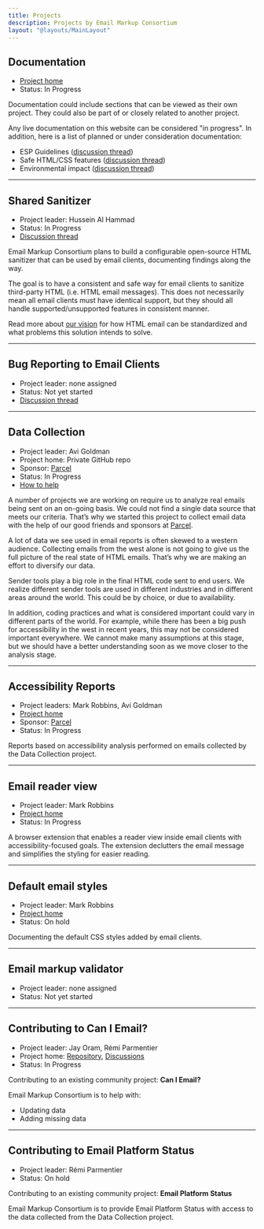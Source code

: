 ```yaml
---
title: Projects
description: Projects by Email Markup Consortium
layout: "@layouts/MainLayout"
---
```


## Documentation

- [Project home](https://github.com/email-markup-consortium/emailmarkup.org)
- Status: In Progress

Documentation could include sections that can be viewed as their own project. They could also be part of or closely related to another project.

Any live documentation on this website can be considered "in progress". In addition, here is a list of planned or under consideration documentation:

- ESP Guidelines ([discussion thread](https://github.com/email-markup-consortium/email-markup-consortium/discussions/50))
- Safe HTML/CSS features ([discussion thread](https://github.com/email-markup-consortium/email-markup-consortium/discussions/51))
- Environmental impact ([discussion thread](https://github.com/email-markup-consortium/email-markup-consortium/discussions/39))

---

## Shared Sanitizer

- Project leader: Hussein Al Hammad
- Status: In Progress
- [Discussion thread](https://github.com/email-markup-consortium/email-markup-consortium/discussions/51)

Email Markup Consortium plans to build a configurable open-source HTML sanitizer that can be used by email clients, documenting findings along the way.

The goal is to have a consistent and safe way for email clients to sanitize third-party HTML (i.e. HTML email messages). This does not necessarily mean all email clients must have identical support, but they should all handle supported/unsupported features in consistent manner.

Read more about [our vision](/en/docs/vision) for how HTML email can be standardized and what problems this solution intends to solve.

---

## Bug Reporting to Email Clients

- Project leader: none assigned
- Status: Not yet started
- [Discussion thread](https://github.com/email-markup-consortium/email-markup-consortium/discussions/51)

---

## Data Collection

- Project leader: Avi Goldman
- Project home: Private GitHub repo
- Sponsor: [Parcel](https://parcel.io)
- Status: In Progress
- [How to help](https://github.com/email-markup-consortium/email-markup-consortium/issues?q=is%3Aissue+is%3Aopen+label%3A%22project%3A+data+collection%22+label%3A%22help+wanted%22)

A number of projects we are working on require us to analyze real emails being sent on an on-going basis. We could not find a single data source that meets our criteria. That’s why we started this project to collect email data with the help of our good friends and sponsors at [Parcel](https://parcel.io).

A lot of data we see used in email reports is often skewed to a western audience. Collecting emails from the west alone is not going to give us the full picture of the real state of HTML emails. That’s why we are making an effort to diversify our data.

Sender tools play a big role in the final HTML code sent to end users. We realize different sender tools are used in different industries and in different areas around the world. This could be by choice, or due to availability.

In addition, coding practices and what is considered important could vary in different parts of the world. For example, while there has been a big push for accessibility in the west in recent years, this may not be considered important everywhere. We cannot make many assumptions at this stage, but we should have a better understanding soon as we move closer to the analysis stage.

---

## Accessibility Reports

- Project leaders: Mark Robbins, Avi Goldman
- [Project home](/en/reports/accessibility/)
- Sponsor: [Parcel](https://parcel.io)
- Status: In Progress

Reports based on accessibility analysis performed on emails collected by the Data Collection project.

---

## Email reader view

- Project leader: Mark Robbins
- [Project home](https://github.com/email-markup-consortium/email-reader-view)
- Status: In Progress

A browser extension that enables a reader view inside email clients with accessibility-focused goals. The extension declutters the email message and simplifies the styling for easier reading.

---

## Default email styles

- Project leader: Mark Robbins
- [Project home](https://github.com/email-markup-consortium/default-email-styles)
- Status: On hold

Documenting the default CSS styles added by email clients.

---

## Email markup validator

- Project leader: none assigned
- Status: Not yet started

---

## Contributing to Can I Email?

- Project leader: Jay Oram, Rémi Parmentier
- Project home: [Repository](https://github.com/HTeuMeuLeu/caniemail), [Discussions](https://github.com/email-markup-consortium/email-markup-consortium/discussions?discussions_q=label%3A%22project%3A+Can+I+Email%3F%22)
- Status: In Progress

Contributing to an existing community project: **Can I Email?**

Email Markup Consortium is to help with:

- Updating data
- Adding missing data

---

## Contributing to Email Platform Status

- Project leader: Rémi Parmentier
- Status: On hold

Contributing to an existing community project: **Email Platform Status**

Email Markup Consortium is to provide Email Platform Status with access to the data collected from the Data Collection project.
